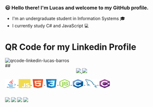 ### 😃 Hello there! I'm Lucas and welcome to my GitHub profile.

- I'm an undergraduate student in Information Systems 🎓
- I currently study C# and JavaScript 💻

# QR Code for my Linkedin Profile
<div align="justify">
  <img height="150" width="150" src="https://user-images.githubusercontent.com/72031181/206931990-c8c62efe-4e6a-464a-a381-caf19dcfb045.png" alt="qrcode-linkedin-lucas-barros"/>
</div>
 ##

<div align="center">
  <a href="https://github.com/DevInBuilding">
  <img height="160em" src="https://github-readme-stats.vercel.app/api?username=DevInBuilding&show_icons=true&theme=tokyonight&include_all_commits=true&count_private=true"/>
  <img height="160em" src="https://github-readme-stats.vercel.app/api/top-langs/?username=DevInBuilding&layout=compact&langs_count=7&theme=tokyonight"/>
</div>
<div style="display: inline_block"><br>
  <img align="center" alt="lucas-Java" height="30" width="40" src="https://raw.githubusercontent.com/devicons/devicon/master/icons/java/java-original.svg">
  <img align="center" alt="lucas-Js" height="30" width="40" src="https://raw.githubusercontent.com/devicons/devicon/master/icons/javascript/javascript-plain.svg">
  <img align="center" alt="lucas-HTML" height="30" width="40" src="https://raw.githubusercontent.com/devicons/devicon/master/icons/html5/html5-original.svg">
  <img align="center" alt="lucas-CSS" height="30" width="40" src="https://raw.githubusercontent.com/devicons/devicon/master/icons/css3/css3-original.svg">
  <img align="center" alt="lucas-NodeJs" height="30" width="40" src="https://raw.githubusercontent.com/devicons/devicon/master/icons/nodejs/nodejs-original.svg">
  <img align="center" alt="lucas-C" height="30" width="40" src="https://raw.githubusercontent.com/devicons/devicon/master/icons/c/c-original.svg">
  <img align="center" alt="lucas-MySQL" height="30" width="40" src="https://raw.githubusercontent.com/devicons/devicon/master/icons/mysql/mysql-original.svg">
  <img align="center" alt="lucas-CSharp" height="30" width="40" src="https://raw.githubusercontent.com/devicons/devicon/master/icons/csharp/csharp-original.svg">
</div>
 
 ##
 
<div>
  <a href="https://www.linkedin.com/in/lucasbarrosprofessional/" target="_blank"><img src="https://img.shields.io/badge/-LinkedIn-%230077B5?style=for-the-badge&logo=linkedin&logoColor=white" target="_blank"></a>
  <a href = "mailto:lucasbarrosprofessional@gmail.com"><img src="https://img.shields.io/badge/Gmail-D14836?style=for-the-badge&logo=gmail&logoColor=white" target="_blank"></a>
  <a href="https://discord.com/channels/LucasBarrosDev#8175" target="_blank"><img src="https://img.shields.io/badge/Discord-7289DA?style=for-the-badge&logo=discord&logoColor=white" target="_blank"></a>
  <a href="https://instagram.com/_lucas_barros99" target="_blank"><img src="https://img.shields.io/badge/-Instagram-%23E4405F?style=for-the-badge&logo=instagram&logoColor=white" target="_blank"></a>
</div>
